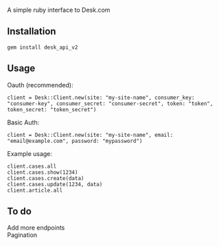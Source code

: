A simple ruby interface to Desk.com

## Installation
    gem install desk_api_v2

## Usage

Oauth (recommended):

    client = Desk::Client.new(site: "my-site-name", consumer_key: "consumer-key", consumer_secret: "consumer-secret", token: "token", token_secret: "token_secret")

Basic Auth:

    client = Desk::Client.new(site: "my-site-name", email: "email@example.com", password: "mypassword")

Example usage:

    client.cases.all
    client.cases.show(1234)
    client.cases.create(data)
    client.cases.update(1234, data)
    client.article.all

## To do

Add more endpoints  
Pagination
